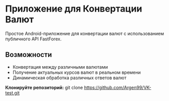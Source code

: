 # Приложение для Конвертации Валют

Простое Android-приложение для конвертации валют с использованием публичного API FastForex.

## Возможности

- Конвертация между различными валютами
- Получение актуальных курсов валют в реальном времени
- Динамическая обработка различных ответов валют

**Клонируйте репозиторий:**
   git clone https://github.com/Argen99/VK-test.git
